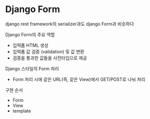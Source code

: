 # Django Form 

django rest framework의 serializer과도 django Form과 비슷하다

Django Form의 주요 역할

- 입력폼 HTML 생성
- 입력폼 값 검증 (validation) 및 값 변환
- 검증을 통과한 값들을 사전타입으로 제공


Django 스타일의 Form 처리 

- Form 처리 시에 같은 URL(즉, 같은 View)에서 GET/POST로 나눠 처리


구현 순서

- Form
- View
- template

